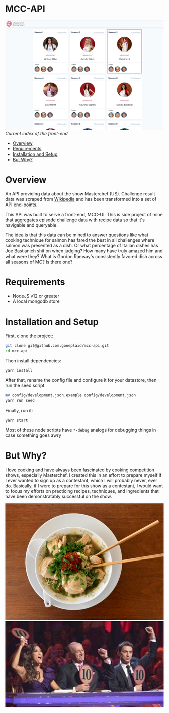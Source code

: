 # MCC-API

![Screenie](README/home-screenshot.png)
*Current index of the front-end*

* [Overview](#overview)
* [Requirements](#requirements)
* [Installation and Setup](#installation-and-setup)
* [But Why?](#but-why)

# Overview

An API providing data about the show Masterchef (US). Challenge result data was scraped from [Wikipedia](https://en.wikipedia.org/wiki/MasterChef_(American_season_1)#Elimination_table) and has been transformed into a set of API end-points.

This API was built to serve a front-end, MCC-UI. This is side project of mine that aggregates episode challenge data with recipe data so that it's navigable and queryable.

The idea is that this data can be mined to answer questions like what cooking technique for salmon has fared the best in all challenges where salmon was presented as a dish. Or what percentage of Italian dishes has Joe Bastianich shit on when judging? How many have truly amazed him and what were they? What is Gordon Ramsay's consistently favored dish across all seasons of MC? Is there one?

# Requirements

* NodeJS v12 or greater
* A local mongodb store

# Installation and Setup

First, clone the project:

```sh
git clone git@github.com:goneplaid/mcc-api.git
cd mcc-api
```

Then install dependencies:

```sh
yarn install
```

After that, rename the config file and configure it for your datastore, then run the seed script:
```sh
mv config/development.json.example config/development.json
yarn run seed
```

Finally, run it:
```sh
yarn start
```

Most of these node scripts have `*-debug` analogs for debugging things in case something goes awry 

# But Why?

I love cooking and have always been fascinated by cooking competition shows, especially Masterchef. I created this in an effort to prepare myself if I ever wanted to sign up as a contestant, which I will probably never, ever do. Basically, if I were to prepare for this show as a contestant, I would want to focus my efforts on practicing recipes, techniques, and ingredients that have been demonstratably successful on the show.

![Screenie](README/fooood.jpg)
![Screenie](README/10.jpg)
